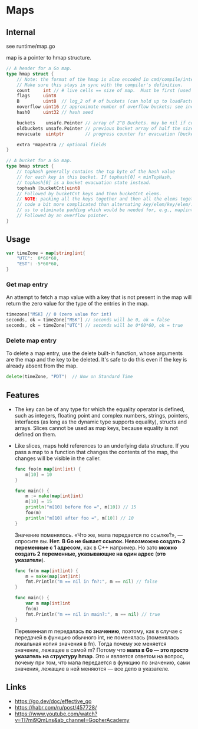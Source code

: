 # Maps

## Internal

see runtime/map.go

map is a pointer to hmap structure.

```go
// A header for a Go map.
type hmap struct {
	// Note: the format of the hmap is also encoded in cmd/compile/internal/gc/reflect.go.
	// Make sure this stays in sync with the compiler's definition.
	count     int // # live cells == size of map.  Must be first (used by len() builtin)
	flags     uint8
	B         uint8  // log_2 of # of buckets (can hold up to loadFactor * 2^B items)
	noverflow uint16 // approximate number of overflow buckets; see incrnoverflow for details
	hash0     uint32 // hash seed

	buckets    unsafe.Pointer // array of 2^B Buckets. may be nil if count==0.
	oldbuckets unsafe.Pointer // previous bucket array of half the size, non-nil only when growing
	nevacuate  uintptr        // progress counter for evacuation (buckets less than this have been evacuated)

	extra *mapextra // optional fields
}

// A bucket for a Go map.
type bmap struct {
	// tophash generally contains the top byte of the hash value
	// for each key in this bucket. If tophash[0] < minTopHash,
	// tophash[0] is a bucket evacuation state instead.
	tophash [bucketCnt]uint8
	// Followed by bucketCnt keys and then bucketCnt elems.
	// NOTE: packing all the keys together and then all the elems together makes the
	// code a bit more complicated than alternating key/elem/key/elem/... but it allows
	// us to eliminate padding which would be needed for, e.g., map[int64]int8.
	// Followed by an overflow pointer.
}
```

## Usage

```go
var timeZone = map[string]int{
    "UTC":  0*60*60,
    "EST": -5*60*60,
}
```

### Get map entry

An attempt to fetch a map value with a key that is not present in the map will 
return the zero value for the type of the entries in the map.
```go
timezone["MSK] // 0 (zero value for int)
seconds, ok = timeZone["MSK"] // seconds will be 0, ok = false
seconds, ok = timeZone["UTC"] // seconds will be 0*60*60, ok = true
```

### Delete map entry

To delete a map entry, use the delete built-in function, whose arguments are the 
map and the key to be deleted. It's safe to do this even if the key is already absent 
from the map.

```go
delete(timeZone, "PDT")  // Now on Standard Time
```

## Features

- The key can be of any type for which the equality operator is defined, 
    such as integers, floating point and complex numbers, strings, pointers, 
    interfaces (as long as the dynamic type supports equality), structs and arrays. 
    Slices cannot be used as map keys, because equality is not defined on them. 

- Like slices, maps hold references to an underlying data structure. 
    If you pass a map to a function that changes the contents of the map, 
    the changes will be visible in the caller.
    ```go
    func foo(m map[int]int) { 
        m[10] = 10 
    }
    
    func main() {
    	m := make(map[int]int)
    	m[10] = 15
    	println("m[10] before foo =", m[10]) // 15
    	foo(m)
    	println("m[10] after foo =", m[10]) // 10
    }
    ```
    Значение поменялось. «Что же, мапа передается по ссылке?», — спросите вы. **Нет.** 
    **В Go не бывает ссылок. Невозможно создать 2 переменные с 1 адресом,** 
    как в С++ например. Но зато **можно создать 2 переменные, указывающие на один адрес** 
    (**это указатели**).
    
    ```go
    func fn(m map[int]int) {
    	m = make(map[int]int)
    	fmt.Println("m == nil in fn?:", m == nil) // false
    }
    
    func main() {
    	var m map[int]int
    	fn(m)
    	fmt.Println("m == nil in main?:", m == nil) // true
    }
    ```
     Переменная m передалась **по значению**, поэтому, как в случае с передачей в функцию 
     обычного int, не поменялась (поменялась локальная копия значения в fn). 
     Тогда почему же меняется значение, лежащее в самой m? 
     Потому что **мапа в Go — это просто указатель на структуру hmap**. 
     Это и является ответом на вопрос, почему при том, что мапа передается в функцию по 
     значению, сами значения, лежащие в ней меняются — все дело в указателе. 

## Links

- https://go.dev/doc/effective_go
- https://habr.com/ru/post/457728/
- https://www.youtube.com/watch?v=Tl7mi9QmLns&ab_channel=GopherAcademy
